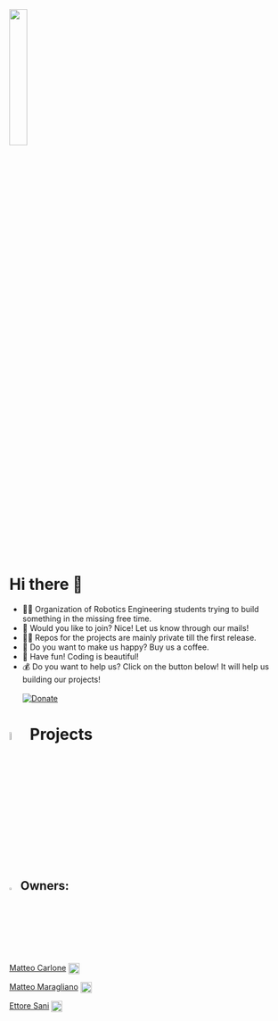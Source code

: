 <img src="https://user-images.githubusercontent.com/62358773/201055156-1796d44d-0841-4dac-946b-a1ae0532d592.jpg" width="25%" height="25%">

# Hi there 👋

- 🙋‍♀️ Organization of Robotics Engineering students trying to build something in the missing free time.
- 🌈 Would you like to join? Nice! Let us know through our mails!
- 👩‍💻 Repos for the projects are mainly private till the first release.
- 🍿 Do you want to make us happy? Buy us a coffee.
- 🧙 Have fun! Coding is beautiful!
- 💰 Do you want to help us? Click on the button below! It will help us building our projects! <br> <br>
 [![Donate](https://img.shields.io/badge/paypal-donate-blue)](https://www.paypal.com/donate/?hosted_button_id=CLUA3DUGR4A2Q)

# <img src="https://user-images.githubusercontent.com/62358773/201054267-813527ff-db10-4746-98d2-b590956c9d9e.png" width="6%" height="6%"> Projects

## <img src="https://user-images.githubusercontent.com/62358773/158238810-c5dcb486-ba24-4b35-87de-39a54e88f36b.png" width="3%" height="3%"> Owners:
[Matteo Carlone](https://github.com/MatteoCarlone)
<a href="mailto:S4652067@studenti.unige.it" >
<img align="center" src="https://user-images.githubusercontent.com/81308076/155858753-ef1238f1-5887-4e4d-9ac2-2b0bb82836e2.png" alt="mmatteo-hub" height="20" width="20" />
</a>  

[Matteo Maragliano](https://github.com/mmatteo-hub)
<a href="mailto:S4636216@studenti.unige.it">
<img align="center" src="https://user-images.githubusercontent.com/81308076/155858753-ef1238f1-5887-4e4d-9ac2-2b0bb82836e2.png" alt="mmatteo-hub" height="20" width="20" />
</a>  

[Ettore Sani](https://github.com/ettore9x9)
<a href="mailto:S5322242@studenti.unige.it">
<img align="center" src="https://user-images.githubusercontent.com/81308076/155858753-ef1238f1-5887-4e4d-9ac2-2b0bb82836e2.png" alt="mmatteo-hub" height="20" width="20" />
</a> 

